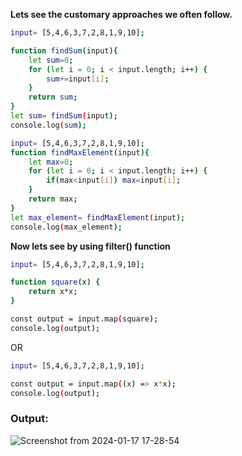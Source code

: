 **Lets see the customary approaches we often follow.**


```bash
input= [5,4,6,3,7,2,8,1,9,10];

function findSum(input){
    let sum=0;
    for (let i = 0; i < input.length; i++) {
        sum+=input[i];
    }
    return sum;
}
let sum= findSum(input);
console.log(sum);
```

```bash
input= [5,4,6,3,7,2,8,1,9,10];
function findMaxElement(input){
    let max=0;
    for (let i = 0; i < input.length; i++) {
        if(max<input[i]) max=input[i];
    }
    return max;
}
let max_element= findMaxElement(input);
console.log(max_element);
```

**Now lets see by using filter() function**

```bash
input= [5,4,6,3,7,2,8,1,9,10];

function square(x) {
    return x*x;
}

const output = input.map(square);
console.log(output);
```

OR

```bash
input= [5,4,6,3,7,2,8,1,9,10];

const output = input.map((x) => x*x);
console.log(output);
```

### Output:
![Screenshot from 2024-01-17 17-28-54](https://github.com/satejbpatil/Map_Filter_Reduce-in-JavaScript/assets/112341637/4fe840f2-b4fd-4dcb-ac1e-d2b535afde96)
